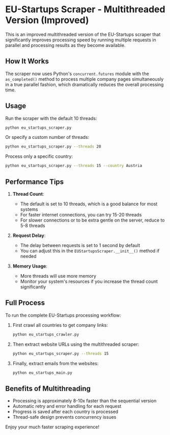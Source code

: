 # EU-Startups Scraper - Multithreaded Version (Improved)

This is an improved multithreaded version of the EU-Startups scraper that significantly improves processing speed by running multiple requests in parallel and processing results as they become available.

## How It Works

The scraper now uses Python's `concurrent.futures` module with the `as_completed()` method to process multiple company pages simultaneously in a true parallel fashion, which dramatically reduces the overall processing time.

## Usage

Run the scraper with the default 10 threads:

```bash
python eu_startups_scraper.py
```

Or specify a custom number of threads:

```bash
python eu_startups_scraper.py --threads 20
```

Process only a specific country:

```bash
python eu_startups_scraper.py --threads 15 --country Austria
```

## Performance Tips

1. **Thread Count**: 
   - The default is set to 10 threads, which is a good balance for most systems
   - For faster internet connections, you can try 15-20 threads
   - For slower connections or to be extra gentle on the server, reduce to 5-8 threads

2. **Request Delay**:
   - The delay between requests is set to 1 second by default
   - You can adjust this in the `EUStartupsScraper.__init__()` method if needed

3. **Memory Usage**:
   - More threads will use more memory
   - Monitor your system's resources if you increase the thread count significantly

## Full Process

To run the complete EU-Startups processing workflow:

1. First crawl all countries to get company links:
   ```bash
   python eu_startups_crawler.py
   ```

2. Then extract website URLs using the multithreaded scraper:
   ```bash
   python eu_startups_scraper.py --threads 15
   ```

3. Finally, extract emails from the websites:
   ```bash
   python eu_startups_main.py
   ```

## Benefits of Multithreading

- Processing is approximately 8-10x faster than the sequential version
- Automatic retry and error handling for each request
- Progress is saved after each country is processed
- Thread-safe design prevents concurrency issues

Enjoy your much faster scraping experience!

